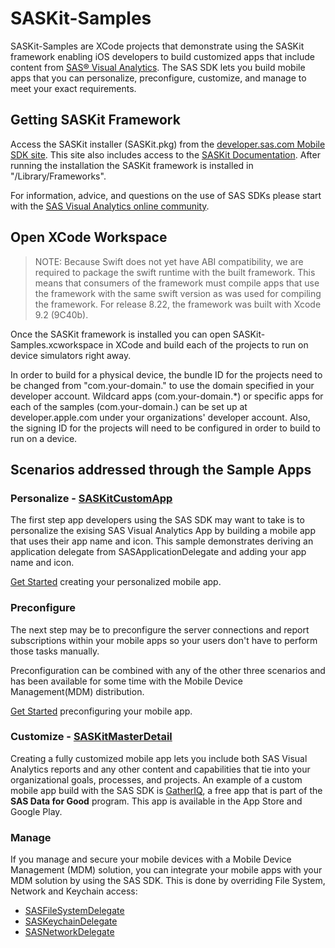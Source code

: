#  SASKit-Samples
SASKit-Samples are XCode projects that demonstrate using the SASKit framework enabling iOS developers to build customized apps that include content from [SAS® Visual Analytics](https://www.sas.com/en_us/software/visual-analytics.html). The SAS SDK lets you build  mobile apps that you can personalize, preconfigure, customize, and manage to meet your exact requirements.


## Getting SASKit Framework
Access the SASKit installer (SASKit.pkg) from the [developer.sas.com Mobile SDK site](https://developer.sas.com/guides/mobile-sdk.html). This site also includes access to the [SASKit Documentation](https://developer.sas.com/sdk/mobile/iOS/doc/8.22/). After running the installation the SASKit framework is installed in "/Library/Frameworks".

For information, advice, and questions on the use of SAS SDKs please start with the [SAS Visual Analytics online community](https://communities.sas.com/Visual-Analytics).


## Open XCode Workspace

>NOTE: Because Swift does not yet have ABI compatibility, we are required to package the swift runtime with the built framework. This means that consumers of the framework must compile apps that use the framework with the same swift version as was used for compiling the framework. For release 8.22, the framework was built with Xcode 9.2 (9C40b).

Once the SASKit framework is installed you can open SASKit-Samples.xcworkspace in XCode and build each of the projects to run on device simulators right away.

In order to build for a physical device, the bundle ID for the projects need to be changed from "com.your-domain.<appname>" to use the domain specified in your developer account. Wildcard apps (com.your-domain.*) or specific apps for each of the samples (com.your-domain.<appname>) can be set up at developer.apple.com under your organizations' developer account. Also, the signing ID for the projects will need to be configured in order to build to run on a device.


## Scenarios addressed through the Sample Apps

### Personalize - [SASKitCustomApp](https://github.com/sassoftware/sas-sdk-for-iOS-examples/tree/master/SASKitCustomApp)
The first step app developers using the SAS SDK may want to take is to personalize the exising SAS Visual Analytics App by building a mobile app that uses their app name and icon. This sample demonstrates deriving an application delegate from SASApplicationDelegate and adding your app name and icon. 

[Get Started](docs/GettingStarted_Personalize.md) creating your personalized mobile app.

### Preconfigure
The next step may be to preconfigure the server connections and report subscriptions within your mobile apps so your users don't have to perform those tasks manually. 

Preconfiguration can be combined with any of the other three scenarios and has been available for some time with the Mobile Device Management(MDM) distribution.

[Get Started](docs/GettingStarted_Preconfigure.md) preconfiguring your mobile app.


### Customize - [SASKitMasterDetail](https://github.com/robbypowell/sas-sdk-for-iOS-examples/tree/master/SASKitMasterDetail)
Creating a fully customized mobile app lets you include both SAS Visual Analytics reports and any other content and capabilities that tie into your organizational goals, processes, and projects. An example of a custom mobile app build with the SAS SDK is [GatherIQ](https://gatheriq.analytics/), a free app that is part of the **SAS Data for Good** program. This app is available in the App Store and Google Play.

### Manage 
If you manage and secure your mobile devices with a Mobile Device Management (MDM) solution, you can integrate your mobile apps with your MDM solution by using the SAS SDK. This is done by overriding File System, Network and Keychain access:
 * [SASFileSystemDelegate](https://developer.sas.com/sdk/mobile/iOS/doc/8.22/Protocols/SASFileSystemDelegate.html)
 * [SASKeychainDelegate](https://developer.sas.com/sdk/mobile/iOS/doc/8.22/Protocols/SASKeychainDelegate.html)
 * [SASNetworkDelegate](https://developer.sas.com/sdk/mobile/iOS/doc/8.22/Protocols/SASNetworkDelegate.html)
    
